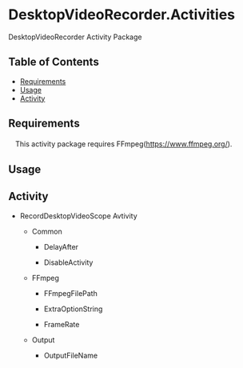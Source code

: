DesktopVideoRecorder.Activities
==========

DesktopVideoRecorder Activity Package

Table of Contents
-----------------

  * [Requirements](#requirements)
  * [Usage](#usage)
  * [Activity](#activity)

Requirements
------------
　This activity package requires FFmpeg(https://www.ffmpeg.org/).

Usage
-----
  


Activity
--------
* RecordDesktopVideoScope Avtivity
  * Common
    * DelayAfter
   
    * DisableActivity

 
  * FFmpeg
    * FFmpegFilePath
   
    * ExtraOptionString
 
    * FrameRate
 
  * Output
    * OutputFileName
 



